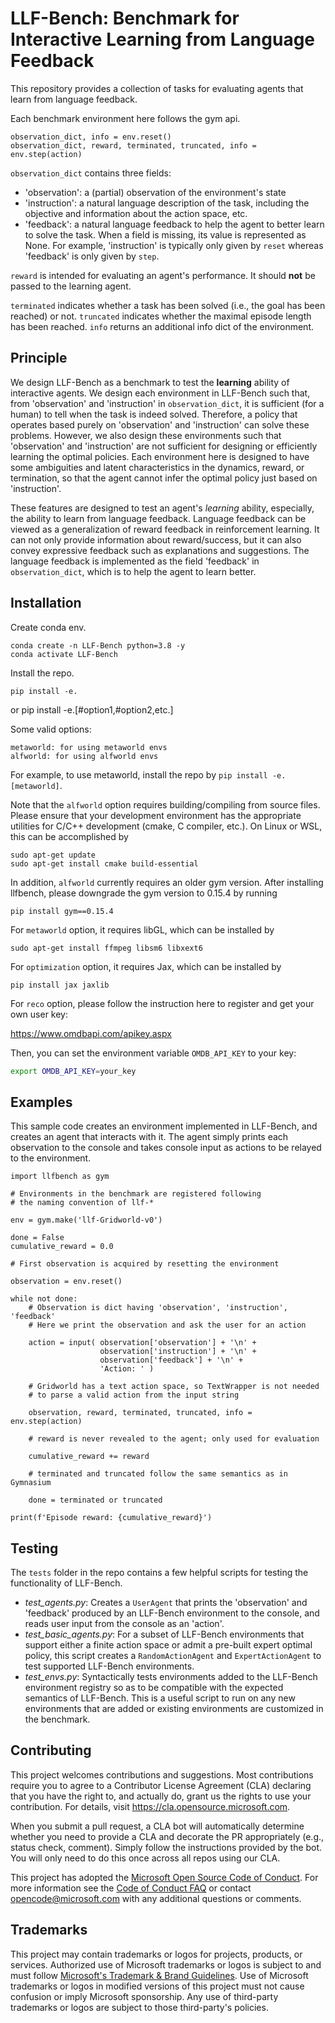 # LLF-Bench: Benchmark for Interactive Learning from Language Feedback

This repository provides a collection of tasks for evaluating agents that learn from language feedback.

Each benchmark environment here follows the gym api.

    observation_dict, info = env.reset()
    observation_dict, reward, terminated, truncated, info = env.step(action)

`observation_dict` contains three fields:

- 'observation': a (partial) observation of the environment's state
- 'instruction': a natural language description of the task, including the objective and information about the action space, etc.
- 'feedback':  a natural language feedback to help the agent to better learn to solve the task.
When a field is missing, its value is represented as None. For example, 'instruction' is typically only given by `reset` whereas 'feedback' is only given by `step`.

`reward` is intended for evaluating an agent's performance. It should **not** be passed to the learning agent.

`terminated` indicates whether a task has been solved (i.e., the goal has been reached) or not.
`truncated` indicates whether the maximal episode length has been reached.
`info` returns an additional info dict of the environment.


## Principle

We design LLF-Bench as a benchmark to test the **learning** ability of interactive agents. We design each environment in LLF-Bench such that, from 'observation' and 'instruction' in `observation_dict`, it is sufficient (for a human) to tell when the task is indeed solved. Therefore, a policy that operates based purely on 'observation' and 'instruction' can solve these problems. However, we also design these environments such that 'observation' and 'instruction' are not sufficient for designing or efficiently learning the optimal policies. Each environment here is designed to have some ambiguities and latent characteristics in the dynamics, reward, or termination, so that the agent cannot infer the optimal policy just based on 'instruction'. 

These features are designed to test an agent's *learning* ability, especially, the ability to learn from language feedback. Language feedback can be viewed as a generalization of reward feedback in reinforcement learning. It can not only provide information about reward/success, but it can also convey expressive feedback such as explanations and suggestions. The language feedback is implemented as the field 'feedback' in `observation_dict`, which is to help the agent to learn better.


## Installation

Create conda env.

    conda create -n LLF-Bench python=3.8 -y
    conda activate LLF-Bench

Install the repo.

    pip install -e.
or
    pip install -e.[#option1,#option2,etc.]

Some valid options:

    metaworld: for using metaworld envs
    alfworld: for using alfworld envs

For example, to use metaworld, install the repo by `pip install -e.[metaworld]`.

Note that the `alfworld` option requires building/compiling from source files. Please ensure that your development environment has the appropriate utilities for C/C++ development (cmake, C compiler, etc.). On Linux or WSL, this can be accomplished by

    sudo apt-get update
    sudo apt-get install cmake build-essential

In addition, `alfworld` currently requires an older gym version. After installing llfbench, please downgrade the gym version to 0.15.4 by running

    pip install gym==0.15.4


For `metaworld` option, it requires libGL, which can be installed by

    sudo apt-get install ffmpeg libsm6 libxext6

For `optimization` option, it requires Jax, which can be installed by

    pip install jax jaxlib

For `reco` option, please follow the instruction here to register and get your own user key:

https://www.omdbapi.com/apikey.aspx

Then, you can set the environment variable `OMDB_API_KEY` to your key:
```bash
export OMDB_API_KEY=your_key
```

## Examples

This sample code creates an environment implemented in LLF-Bench, and creates an agent that interacts with it. The agent simply prints each observation to the console and takes console input as actions to be relayed to the environment.

```
import llfbench as gym

# Environments in the benchmark are registered following
# the naming convention of llf-*

env = gym.make('llf-Gridworld-v0')

done = False
cumulative_reward = 0.0

# First observation is acquired by resetting the environment

observation = env.reset()

while not done:
    # Observation is dict having 'observation', 'instruction', 'feedback'
    # Here we print the observation and ask the user for an action

    action = input( observation['observation'] + '\n' +
                    observation['instruction'] + '\n' +
                    observation['feedback'] + '\n' +
                    'Action: ' )

    # Gridworld has a text action space, so TextWrapper is not needed
    # to parse a valid action from the input string

    observation, reward, terminated, truncated, info = env.step(action)

    # reward is never revealed to the agent; only used for evaluation

    cumulative_reward += reward

    # terminated and truncated follow the same semantics as in Gymnasium

    done = terminated or truncated

print(f'Episode reward: {cumulative_reward}')
```


## Testing

The `tests` folder in the repo contains a few helpful scripts for testing the functionality of LLF-Bench. 
- *test_agents.py*: Creates a `UserAgent` that prints the 'observation' and 'feedback' produced by an LLF-Bench environment to the console, and reads user input from the console as an 'action'.
- *test_basic_agents.py*: For a subset of LLF-Bench environments that support either a finite action space or admit a pre-built expert optimal policy, this script creates a `RandomActionAgent` and `ExpertActionAgent` to test supported LLF-Bench environments.
- *test_envs.py*: Syntactically tests environments added to the LLF-Bench environment registry so as to be compatible with the expected semantics of LLF-Bench. This is a useful script to run on any new environments that are added or existing environments are customized in the benchmark.


## Contributing

This project welcomes contributions and suggestions.  Most contributions require you to agree to a
Contributor License Agreement (CLA) declaring that you have the right to, and actually do, grant us
the rights to use your contribution. For details, visit https://cla.opensource.microsoft.com.

When you submit a pull request, a CLA bot will automatically determine whether you need to provide
a CLA and decorate the PR appropriately (e.g., status check, comment). Simply follow the instructions
provided by the bot. You will only need to do this once across all repos using our CLA.

This project has adopted the [Microsoft Open Source Code of Conduct](https://opensource.microsoft.com/codeofconduct/).
For more information see the [Code of Conduct FAQ](https://opensource.microsoft.com/codeofconduct/faq/) or
contact [opencode@microsoft.com](mailto:opencode@microsoft.com) with any additional questions or comments.

## Trademarks

This project may contain trademarks or logos for projects, products, or services. Authorized use of Microsoft
trademarks or logos is subject to and must follow
[Microsoft's Trademark & Brand Guidelines](https://www.microsoft.com/en-us/legal/intellectualproperty/trademarks/usage/general).
Use of Microsoft trademarks or logos in modified versions of this project must not cause confusion or imply Microsoft sponsorship.
Any use of third-party trademarks or logos are subject to those third-party's policies.
